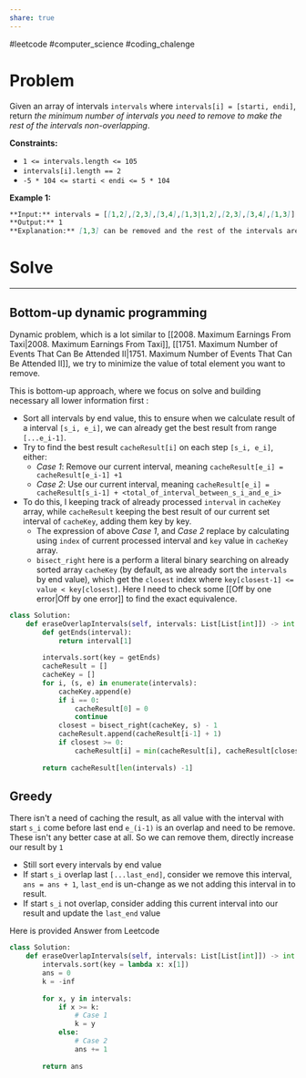 ```yaml
---
share: true
---
```

#leetcode #computer_science #coding_chalenge

# Problem

Given an array of intervals `intervals` where `intervals[i] = [starti, endi]`, return _the minimum number of intervals you need to remove to make the rest of the intervals non-overlapping_.

**Constraints:**

- `1 <= intervals.length <= 105`
- `intervals[i].length == 2`
- `-5 * 104 <= starti < endi <= 5 * 104`

**Example 1:**
```markdown
**Input:** intervals = [[1,2],[2,3],[3,4],[1,3|1,2],[2,3],[3,4],[1,3]]
**Output:** 1
**Explanation:** [1,3] can be removed and the rest of the intervals are non-overlapping.
```

# Solve
---
## Bottom-up dynamic programming
Dynamic problem, which is a lot similar to [[2008. Maximum Earnings From Taxi|2008. Maximum Earnings From Taxi]], [[1751. Maximum Number of Events That Can Be Attended II|1751. Maximum Number of Events That Can Be Attended II]], we try to minimize the value of total element you want to remove.

This is bottom-up approach, where we focus on solve and building necessary all lower information first :
- Sort all intervals by end value, this to ensure when we calculate result of a interval `[s_i, e_i]`, we can already get the best result from range `[...e_i-1]`.
- Try to find the best result `cacheResult[i]` on each step `[s_i, e_i]`, either:
    - *Case 1*: Remove our current interval, meaning `cacheResult[e_i] = cacheResult[e_i-1] +1`
    - *Case 2*: Use our current interval, meaning `cacheResult[e_i] = cacheResult[s_i-1] + <total_of_interval_between_s_i_and_e_i> `
- To do this, I keeping track of already processed `interval` in `cacheKey` array, while `cacheResult` keeping the best result of our current set interval of `cacheKey`, adding them key by key.
    - The expression of above *Case 1*, and *Case 2* replace by calculating using `index` of current processed interval and `key` value in  `cacheKey` array.
    - `bisect_right` here is a perform a literal binary searching on already sorted array `cacheKey` (by default, as we already sort the `intervals` by end value), which get the `closest` index where `key[closest-1] <= value < key[closest]`. Here I need to check some [[Off by one error|Off by one error]] to find the exact equivalence.

```python
class Solution:
    def eraseOverlapIntervals(self, intervals: List[List[int]]) -> int:
        def getEnds(interval):
            return interval[1]
        
        intervals.sort(key = getEnds)
        cacheResult = []
        cacheKey = []
        for i, (s, e) in enumerate(intervals):
            cacheKey.append(e)
            if i == 0:
                cacheResult[0] = 0
                continue
            closest = bisect_right(cacheKey, s) - 1
            cacheResult.append(cacheResult[i-1] + 1)
            if closest >= 0:
                cacheResult[i] = min(cacheResult[i], cacheResult[closest] + i - closest -1)
            
        return cacheResult[len(intervals) -1]
```

## Greedy

There isn't a need of caching the result, as all value with the interval with start `s_i` come before last end `e_(i-1)` is an overlap and need to be remove. These isn't any better case at all. So we can remove them, directly increase our result by  `1`
- Still sort every intervals by end value
- If start `s_i` overlap last `[...last_end]`, consider we remove this interval, `ans = ans + 1`, `last_end` is un-change as we not adding this interval in to result.  
- If start `s_i` not overlap, consider adding this current interval into our result and update the `last_end` value

Here is provided Answer from Leetcode
```python
class Solution:
    def eraseOverlapIntervals(self, intervals: List[List[int]]) -> int:
        intervals.sort(key = lambda x: x[1])
        ans = 0
        k = -inf
        
        for x, y in intervals:
            if x >= k:
                # Case 1
                k = y
            else:
                # Case 2
                ans += 1
        
        return ans
```